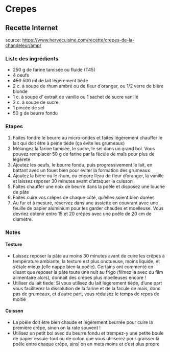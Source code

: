 # Crepes

## Recette Internet
source: https://www.hervecuisine.com/recette/crepes-de-la-chandeleur/amp/

### Liste des ingrédients

* 250 g de farine tamisée ou fluide (T45)
* 4 oeufs
* ~~450~~ 500 ml de lait légèrement tiède
* 2 c. à soupe de rhum ambré ou de fleur d’oranger, ou 1/2 verre de bière blonde
* 1 c. à soupe d’ extrait de vanille ou 1 sachet de sucre vanillé
* 2 c. à soupe de sucre
* 1 pincée de sel
* 50 g de beurre fondu

### Etapes

1. Faites fondre le beurre au micro-ondes et faites légèrement chauffer le lait qui doit être à peine tiède (ça évite les grumeaux)
2. Mélangez la farine tamisée, le sucre, le sel dans un grand bol. Vous pouvez remplacer 50 g de farine par la fécule de maïs pour plus de légèreté
3. Ajoutez les oeufs, le beurre fondu, puis progressivement le lait, en battant avec un fouet bien pour éviter la formation des grumeaux
4. Ajoutez la bière ou le rhum, ou encore l’eau de fleur d’oranger, la vanille et laissez reposer 30 minutes avant d’attaquer la cuisson
5. Faîtes chauffer une noix de beurre dans la poêle et disposez une louche de pâte
6. Faites cuire vos crêpes de chaque côté, qu’elles soient bien dorées
7. Au fur et à mesure, réservez dans une assiette en couvrant avec une feuille de papier aluminium pour les garder chaudes et moelleuse. Vous devriez obtenir entre 15 et 20 crêpes avec une poêle de 20 cm de diamètre.

### Notes

#### Texture
* Laissez reposer la pâte au moins 30 minutes avant de cuire les crêpes à température ambiante, la texture est plus onctueuse, moins liquide, et s’étale mieux (elle nappe bien la poêle). Certains ont commenté en disant que reposer la pâte toute une nuit au frigo (filmez la avec du film alimentaire alors), donnait des crêpes plus moelleuses encore !
* Utiliser du lait tiede: Si vous utilisez du lait légèrement tiède, d’une part vous faciliterez la dissolution de la farine et de la facule de maïs, donc pas de grumeaux, et d’autre part, vous réduisez le temps de repos de moitié

#### Cuisson
* La poêle doit être bien chaude et légèrement beurrée pour cuire la première crêpe, sinon on la rate souvent !
* Utilisez un petit bol avec du beurre fondu et trempez-y une petite boule de papier essuie-tout ou de coton que vous utiliserez pour graisser la poêle entre chaque crêpe, ainsi on en mets moins et c’est plus propre

